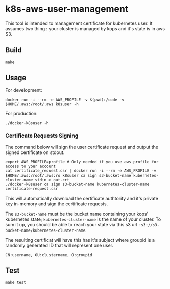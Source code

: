 # k8s-aws-user-management

This tool is intended to management certificate for kubernetes user. It assumes two thing : your cluster is managed by kops and it's state is in aws S3.

## Build
```
make
```

## Usage
For development:

```
docker run -i --rm -e AWS_PROFILE -v $(pwd):/code -v $HOME/.aws:/root/.aws k8suser -h
```

For production:
```
./docker-k8suser -h
```

### Certificate Requests Signing
The command below will sign the user certificate request and output the signed certificate on stdout.
```
export AWS_PROFILE=profile # Only needed if you use aws profile for access to your account
cat certificate_request.csr | docker run -i --rm -e AWS_PROFILE -v $HOME/.aws:/root/.aws:ro k8suser ca sign s3-bucket-name kubernetes-cluster-name stdin > out.crt
./docker-k8suser ca sign s3-bucket-name kubernetes-cluster-name certificate-request.csr
```
This will automatically download the certificate authtority and it's private key in-memory and sign the certificate requests.

The `s3-bucket-name` must be the bucket name containing your kops' kubernetes state; `kubernetes-cluster-name` is the name of your cluster. To sum it up, you should be able to reach your state via this s3 url : `s3://s3-bucket-name/kubernetes-cluster-name`.

The resulting certificat will have this has it's subject where groupid is a randomly generated ID that will represent one user.
```
CN:username, OU:clustername, O:groupid
```

## Test
```
make test
```
